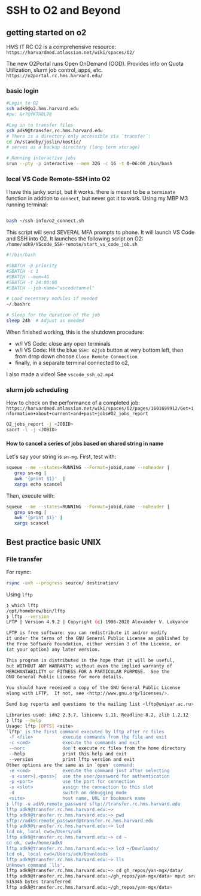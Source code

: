 # SSH to O2 and Beyond

## getting started on o2

HMS IT RC O2 is a comprehensive resource:
`https://harvardmed.atlassian.net/wiki/spaces/O2/`

The new O2Portal runs Open OnDemand (OOD). Provides info on Quota Utilization, slurm job control, apps, etc.
`https://o2portal.rc.hms.harvard.edu/`

### basic login

```bash
#Login to O2
ssh adk9@o2.hms.harvard.edu
#pw: &r?@fKTH8L7@

#Log in to transfer files
ssh adk9@transfer.rc.hms.harvard.edu
# There is a directory only accessible via `transfer`:
cd /n/standby/joslin/kostic/
# serves as a backup directory (long-term storage)

# Running interactive jobs
srun --pty -p interactive --mem 32G -c 16 -t 0-06:00 /bin/bash
```

### local VS Code Remote-SSH into O2

I have this janky script, but it works. there is meant to be a `terminate` function in addtion to `connect`, but never got it to work.
Using my MBP M3 running terminal:

```bash

bash ~/ssh-info/o2_connect.sh
```

This script will send SEVERAL MFA prompts to phone. It will launch VS Code and SSH into O2. It launches the following script on O2:
`/home/adk9/VScode_SSH-remote/start_vs_code_job.sh`

```bash
#!/bin/bash

#SBATCH -p priority
#SBATCH -c 1
#SBATCH --mem=4G
#SBATCH -t 24:00:00
#SBATCH --job-name="vscodetunnel"

# Load necessary modules if needed
~/.bashrc

# Sleep for the duration of the job
sleep 24h  # Adjust as needed
```

When finished working, this is the shutdown procedure:

- w/i VS Code: close any open terminals
- w/i VS Code: Hit the blue `SSH: o2job` button at very bottom left, then from drop down choose `Close Remote Connection`
- finally, in a separate terminal connected to o2,

I also made a video!
See `vscode_ssh_o2.mp4`

### slurm job scheduling

How to check on the performance of a completed job:
`https://harvardmed.atlassian.net/wiki/spaces/O2/pages/1601699912/Get+information+about+current+and+past+jobs#O2_jobs_report`

```bash
O2_jobs_report -j <JOBID>
sacct -l -j <JOBID>
```

#### How to cancel a series of jobs based on shared string in name

Let's say your string is `sn-mg`. First, test with:

```bash
squeue --me --states=RUNNING --Format=jobid,name --noheader |
   grep sn-mg |
   awk '{print $1}'  |
   xargs echo scancel
```

Then, execute with:

```bash
squeue --me --states=RUNNING --Format=jobid,name --noheader |
   grep sn-mg |
   awk '{print $1}' |
   xargs scancel
```

## Best practice basic UNIX

### File transfer

For rsync:

```bash
rsync -avh --progress source/ destination/
```

Using `lftp`

```bash
❯ which lftp
/opt/homebrew/bin/lftp
❯ lftp --version
LFTP | Version 4.9.2 | Copyright (c) 1996-2020 Alexander V. Lukyanov

LFTP is free software: you can redistribute it and/or modify
it under the terms of the GNU General Public License as published by
the Free Software Foundation, either version 3 of the License, or
(at your option) any later version.

This program is distributed in the hope that it will be useful,
but WITHOUT ANY WARRANTY; without even the implied warranty of
MERCHANTABILITY or FITNESS FOR A PARTICULAR PURPOSE.  See the
GNU General Public License for more details.

You should have received a copy of the GNU General Public License
along with LFTP.  If not, see <http://www.gnu.org/licenses/>.

Send bug reports and questions to the mailing list <lftp@uniyar.ac.ru>.

Libraries used: idn2 2.3.7, libiconv 1.11, Readline 8.2, zlib 1.2.12
❯ lftp --help
Usage: lftp [OPTS] <site>
`lftp' is the first command executed by lftp after rc files
 -f <file>           execute commands from the file and exit
 -c <cmd>            execute the commands and exit
 --norc              don't execute rc files from the home directory
 --help              print this help and exit
 --version           print lftp version and exit
Other options are the same as in `open' command:
 -e <cmd>            execute the command just after selecting
 -u <user>[,<pass>]  use the user/password for authentication
 -p <port>           use the port for connection
 -s <slot>           assign the connection to this slot
 -d                  switch on debugging mode
 <site>              host name, URL or bookmark name
❯ lftp -u adk9,remote_password sftp://transfer.rc.hms.harvard.edu
lftp adk9@transfer.rc.hms.harvard.edu:~> 
lftp adk9@transfer.rc.hms.harvard.edu:~> pwd
sftp://adk9:remote_password@transfer.rc.hms.harvard.edu
lftp adk9@transfer.rc.hms.harvard.edu:~> lcd
lcd ok, local cwd=/Users/adk
lftp adk9@transfer.rc.hms.harvard.edu:~> cd ~
cd ok, cwd=/home/adk9   
lftp adk9@transfer.rc.hms.harvard.edu:~> lcd ~/Downloads/
lcd ok, local cwd=/Users/adk/Downloads
lftp adk9@transfer.rc.hms.harvard.edu:~> lls
Unknown command `lls'.
lftp adk9@transfer.rc.hms.harvard.edu:~> cd gh_repos/yan-mgx/data/
lftp adk9@transfer.rc.hms.harvard.edu:~/gh_repos/yan-mgx/data> mput sra_PRJEB49206.csv
515345 bytes transferred                                  
lftp adk9@transfer.rc.hms.harvard.edu:~/gh_repos/yan-mgx/data> 

```
